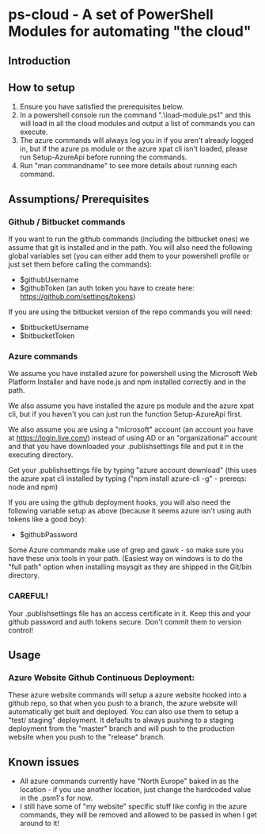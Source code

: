 # ps-cloud - A set of PowerShell Modules for automating "the cloud"

## Introduction

## How to setup

 1. Ensure you have satisfied the prerequisites below.
 2. In a powershell console run the command ".\load-module.ps1" and this will load in all the cloud modules and output a list of commands you can execute.
 3. The azure commands will always log you in if you aren't already logged in, but if the azure ps module or the azure xpat cli isn't loaded, please run Setup-AzureApi before running the commands.
 4. Run "man commandname" to see more details about running each command.

## Assumptions/ Prerequisites

### Github / Bitbucket commands

If you want to run the github commands (including the bitbucket ones) we assume that git is installed and in the path. You will also need the following global variables set (you can either add them to your powershell profile or just set them before calling the commands):

  * $githubUsername
  * $githubToken (an auth token you have to create here: https://github.com/settings/tokens)

If you are using the bitbucket version of the repo commands you will need:

  * $bitbucketUsername
  * $bitbucketToken

### Azure commands

We assume you have installed azure for powershell using the Microsoft Web Platform Installer and have node.js and npm installed correctly and in the path.

We also assume you have installed the azure ps module and the azure xpat cli, but if you haven't you can just run the function Setup-AzureApi first.

We also assume you are using a "microsoft" account (an account you have at https://login.live.com/) instead of using AD or an "organizational" account and that you have downloaded your .publishsettings file and put it in the executing directory.

Get your .publishsettings file by typing "azure account download" (this uses the azure xpat cli installed by typing ("npm install azure-cli -g" - prereqs: node and npm)

If you are using the github deployment hooks, you will also need the following variable setup as above (because it seems azure isn't using auth tokens like a good boy):
  * $githubPassword

Some Azure commands make use of grep and gawk - so make sure you have these unix tools in your path. (Easiest way on windows is to do the "full path" option when installing msysgit as they are shipped in the Git/bin directory.


### CAREFUL!

Your .publishsettings file has an access certificate in it. Keep this and your github password and auth tokens secure. Don't commit them to version control!

## Usage

### Azure Website Github Continuous Deployment:

These azure website commands will setup a azure website hooked into a github repo, so that when you push to a branch, the azure website will automatically get built and deployed. You can also use them to setup a "test/ staging" deployment. It defaults to always pushing to a staging deployment from the "master" branch and will push to the production website when you push to the "release" branch.

## Known issues

  * All azure commands currently have "North Europe" baked in as the location - if you use another location, just change the hardcoded value in the .psm1's for now.
  * I still have some of "my website" specific stuff like config in the azure commands, they will be removed and allowed to be passed in when I get around to it!

